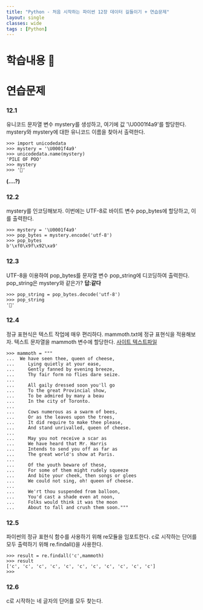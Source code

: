 ```yaml
---
title: "Python - 처음 시작하는 파이썬 12장 데이터 길들이기 + 연습문제"
layout: single
classes: wide
tags : [Python]
---
```


# 학습내용 💩

# 연습문제

### 12.1

유니코드 문자열 변수 mystery를 생성하고, 여기에 값 '\U0001f4a9'를 할당한다.
mystery와 mystery에 대한 유니코드 이름을 찾아서 출력한다.

```
>>> import unicodedata
>>> mystery = '\U0001f4a9'
>>> unicodedata.name(mystery)
'PILE OF POO'
>>> mystery
>>> '💩'
```
**(....?)**

### 12.2

mystery를 인코딩해보자. 이번에는 UTF-8로 바이트 변수 pop_bytes에 할당하고, 이를 출력한다.

```
>>> mystery = '\U0001f4a9'
>>> pop_bytes = mystery.encode('utf-8')
>>> pop_bytes
b'\xf0\x9f\x92\xa9'
```

### 12.3

UTF-8을 이용하여 pop_bytes를 문자열 변수 pop_string에 디코딩하여 출력한다.
pop_string은 mystery와 같은가?
**답:같다**
```
>>> pop_string = pop_bytes.decode('utf-8')
>>> pop_string
'💩'
```

### 12.4 

정규 표현식은 텍스트 작업에 매우 편리하다. mammoth.txt에 정규 표현식을 적용해보자.
텍스트 문자열을 mammoth 변수에 할당한다.
<a href = "http://bit.ly/mcintyre-poetry"> 사이트 </a>
<a href = "https://www.gutenberg.org/cache/epub/36068/pg36068.txt"> 텍스트파일 </a>


```
>>> mammoth = """
...  We have seen thee, queen of cheese,
...     Lying quietly at your ease,
...     Gently fanned by evening breeze,
...     Thy fair form no flies dare seize.
...
...     All gaily dressed soon you'll go
...     To the great Provincial show,
...     To be admired by many a beau
...     In the city of Toronto.
...
...     Cows numerous as a swarm of bees,
...     Or as the leaves upon the trees,
...     It did require to make thee please,
...     And stand unrivalled, queen of cheese.
...
...     May you not receive a scar as
...     We have heard that Mr. Harris
...     Intends to send you off as far as
...     The great world's show at Paris.
...
...     Of the youth beware of these,
...     For some of them might rudely squeeze
...     And bite your cheek, then songs or glees
...     We could not sing, oh! queen of cheese.
...
...     We'rt thou suspended from balloon,
...     You'd cast a shade even at noon,
...     Folks would think it was the moon
...     About to fall and crush them soon."""
```

### 12.5

파이썬의 정규 표현식 함수를 사용하기 위해 re모듈을 임포트한다. c로 시작하는 단어를
모두 출력하기 위해 re.findall()을 사용한다.

```
>>> result = re.findall('c',mammoth)
>>> result
['c', 'c', 'c', 'c', 'c', 'c', 'c', 'c', 'c', 'c', 'c']
>>>
```

### 12.6

c로 시작하는 네 글자의 단어를 모두 찾는다.

```

```